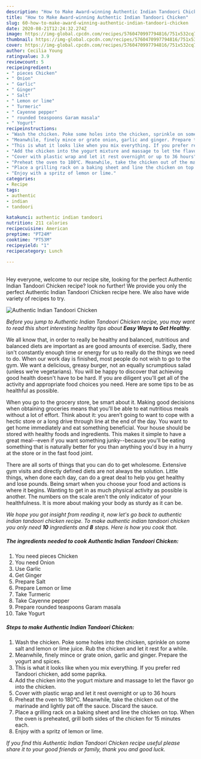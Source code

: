 ```yaml
---
description: "How to Make Award-winning Authentic Indian Tandoori Chicken"
title: "How to Make Award-winning Authentic Indian Tandoori Chicken"
slug: 60-how-to-make-award-winning-authentic-indian-tandoori-chicken
date: 2020-08-21T12:24:32.274Z
image: https://img-global.cpcdn.com/recipes/5760470997794816/751x532cq70/authentic-indian-tandoori-chicken-recipe-main-photo.jpg
thumbnail: https://img-global.cpcdn.com/recipes/5760470997794816/751x532cq70/authentic-indian-tandoori-chicken-recipe-main-photo.jpg
cover: https://img-global.cpcdn.com/recipes/5760470997794816/751x532cq70/authentic-indian-tandoori-chicken-recipe-main-photo.jpg
author: Cecilia Young
ratingvalue: 3.9
reviewcount: 5
recipeingredient:
- " pieces Chicken"
- " Onion"
- " Garlic"
- " Ginger"
- " Salt"
- " Lemon or lime"
- " Turmeric"
- " Cayenne pepper"
- " rounded teaspoons Garam masala"
- " Yogurt"
recipeinstructions:
- "Wash the chicken. Poke some holes into the chicken, sprinkle on some salt and lemon or lime juice. Rub the chicken and let it rest for a while."
- "Meanwhile, finely mince or grate onion, garlic and ginger. Prepare the yogurt and spices."
- "This is what it looks like when you mix everything. If you prefer red Tandoori chicken, add some paprika."
- "Add the chicken into the yogurt mixture and massage to let the flavor go into the chicken."
- "Cover with plastic wrap and let it rest overnight or up to 36 hours"
- "Preheat the oven to 180℃. Meanwhile, take the chicken out of the marinade and lightly pat off the sauce. Discard the sauce."
- "Place a grilling rack on a baking sheet and line the chicken on top. When the oven is preheated, grill both sides of the chicken for 15 minutes each."
- "Enjoy with a spritz of lemon or lime."
categories:
- Recipe
tags:
- authentic
- indian
- tandoori

katakunci: authentic indian tandoori 
nutrition: 211 calories
recipecuisine: American
preptime: "PT24M"
cooktime: "PT53M"
recipeyield: "1"
recipecategory: Lunch

---
```

<br>
Hey everyone, welcome to our recipe site, looking for the perfect Authentic Indian Tandoori Chicken recipe? look no further! We provide you only the perfect Authentic Indian Tandoori Chicken recipe here. We also have wide variety of recipes to try.
<br>


![Authentic Indian Tandoori Chicken](https://img-global.cpcdn.com/recipes/5760470997794816/751x532cq70/authentic-indian-tandoori-chicken-recipe-main-photo.jpg)

<i>Before you jump to Authentic Indian Tandoori Chicken recipe, you may want to read this short interesting healthy tips about <strong>Easy Ways to Get Healthy</strong>.</i>

We all know that, in order to really be healthy and balanced, nutritious and balanced diets are important as are good amounts of exercise. Sadly, there isn't constantly enough time or energy for us to really do the things we need to do. When our work day is finished, most people do not wish to go to the gym. We want a delicious, greasy burger, not an equally scrumptious salad (unless we’re vegetarians). You will be happy to discover that achieving good health doesn't have to be hard. If you are diligent you'll get all of the activity and appropriate food choices you need. Here are some tips to be as healthful as possible.

When you go to the grocery store, be smart about it. Making good decisions when obtaining groceries means that you'll be able to eat nutritious meals without a lot of effort. Think about it: you aren’t going to want to cope with a hectic store or a long drive through line at the end of the day. You want to get home immediately and eat something beneficial. Your house should be stored with healthy foods and ingredients. This makes it simple to have a great meal--even if you want something junky--because you'll be eating something that is naturally better for you than anything you'd buy in a hurry at the store or in the fast food joint.

There are all sorts of things that you can do to get wholesome. Extensive gym visits and directly defined diets are not always the solution. Little things, when done each day, can do a great deal to help you get healthy and lose pounds. Being smart when you choose your food and actions is where it begins. Wanting to get in as much physical activity as possible is another. The numbers on the scale aren't the only indicator of your healthfulness. It is more about making your body as sturdy as it can be. 


<i>We hope you got insight from reading it, now let's go back to authentic indian tandoori chicken recipe. To make authentic indian tandoori chicken you only need <strong>10</strong> ingredients and <strong>8</strong> steps. Here is how you cook that.
</i>

##### The ingredients needed to cook Authentic Indian Tandoori Chicken:

1. You need  pieces Chicken
1. You need  Onion
1. Use  Garlic
1. Get  Ginger
1. Prepare  Salt
1. Prepare  Lemon or lime
1. Take  Turmeric
1. Take  Cayenne pepper
1. Prepare  rounded teaspoons Garam masala
1. Take  Yogurt


##### Steps to make Authentic Indian Tandoori Chicken:

1. Wash the chicken. Poke some holes into the chicken, sprinkle on some salt and lemon or lime juice. Rub the chicken and let it rest for a while.
1. Meanwhile, finely mince or grate onion, garlic and ginger. Prepare the yogurt and spices.
1. This is what it looks like when you mix everything. If you prefer red Tandoori chicken, add some paprika.
1. Add the chicken into the yogurt mixture and massage to let the flavor go into the chicken.
1. Cover with plastic wrap and let it rest overnight or up to 36 hours
1. Preheat the oven to 180℃. Meanwhile, take the chicken out of the marinade and lightly pat off the sauce. Discard the sauce.
1. Place a grilling rack on a baking sheet and line the chicken on top. When the oven is preheated, grill both sides of the chicken for 15 minutes each.
1. Enjoy with a spritz of lemon or lime.


<i>If you find this Authentic Indian Tandoori Chicken recipe useful please share it to your good friends or family, thank you and good luck.</i>
